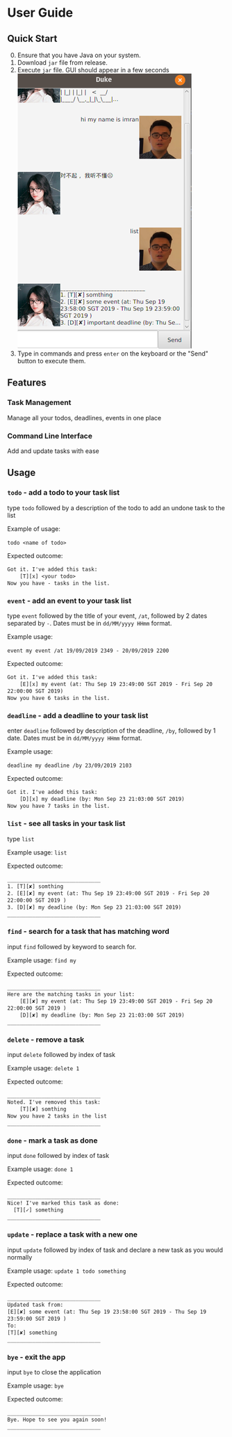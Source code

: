 # User Guide
## Quick Start
0. Ensure that you have Java on your system.
1. Download `jar` file from release.
2. Execute `jar` file. GUI should appear in a few seconds
![Image of UI](/docs/Ui.png)
3. Type in commands and press `enter` on the keyboard or the "Send" button to execute them.

## Features 

### Task Management
Manage all your todos, deadlines, events in one place

### Command Line Interface
Add and update tasks with ease

## Usage

### `todo` - add a todo to your task list

type `todo` followed by a description of the todo to add an undone task to the list

Example of usage: 

`todo <name of todo>`

Expected outcome:

```
Got it. I've added this task:
    [T][x] <your todo>
Now you have - tasks in the list.
```

### `event` - add an event to your task list

type `event` followed by the title of your event, `/at`, followed by 2 dates separated by `-`. 
Dates must be in `dd/MM/yyyy HHmm` format.

Example usage:

`event my event /at 19/09/2019 2349 - 20/09/2019 2200`

Expected outcome:

```
Got it. I've added this task:
    [E][x] my event (at: Thu Sep 19 23:49:00 SGT 2019 - Fri Sep 20 22:00:00 SGT 2019)
Now you have 6 tasks in the list.
```

### `deadline` - add a deadline to your task list

enter `deadline` followed by description of the deadline, `/by`, followed by 1 date. 
Dates must be in `dd/MM/yyyy HHmm` format.

Example usage:

`deadline my deadline /by 23/09/2019 2103`

Expected outcome:

```
Got it. I've added this task:
    [D][x] my deadline (by: Mon Sep 23 21:03:00 SGT 2019)
Now you have 7 tasks in the list.
```

### `list` - see all tasks in your task list

type `list`

Example usage:
`list`

Expected outcome:
```
______________________________
1. [T][✘] somthing
2. [E][✘] my event (at: Thu Sep 19 23:49:00 SGT 2019 - Fri Sep 20 22:00:00 SGT 2019 )
3. [D][✘] my deadline (by: Mon Sep 23 21:03:00 SGT 2019)
______________________________
```

### `find` - search for a task that has matching word

input `find` followed by keyword to search for.

Example usage:
`find my`

Expected outcome:
```
______________________________
Here are the matching tasks in your list: 
	[E][✘] my event (at: Thu Sep 19 23:49:00 SGT 2019 - Fri Sep 20 22:00:00 SGT 2019 )
	[D][✘] my deadline (by: Mon Sep 23 21:03:00 SGT 2019)
______________________________
```

### `delete` - remove a task

input `delete` followed by index of task

Example usage:
`delete 1`

Expected outcome:
```
______________________________
Noted. I've removed this task: 
	[T][✘] somthing
Now you have 2 tasks in the list
______________________________
```

### `done` - mark a task as done

input `done` followed by index of task

Example usage:
`done 1`

Expected outcome:
```
______________________________
Nice! I've marked this task as done:
  [T][✓] something
______________________________

```

### `update` - replace a task with a new one

input `update` followed by index of task and declare a new task as you would normally

Example usage:
`update 1 todo something`

Expected outcome:
```
______________________________
Updated task from:
[E][✘] some event (at: Thu Sep 19 23:58:00 SGT 2019 - Thu Sep 19 23:59:00 SGT 2019 )
To:
[T][✘] something
______________________________
```

### `bye` - exit the app

input `bye` to close the application

Example usage:
`bye`

Expected outcome:
```
______________________________
Bye. Hope to see you again soon!
______________________________
```
